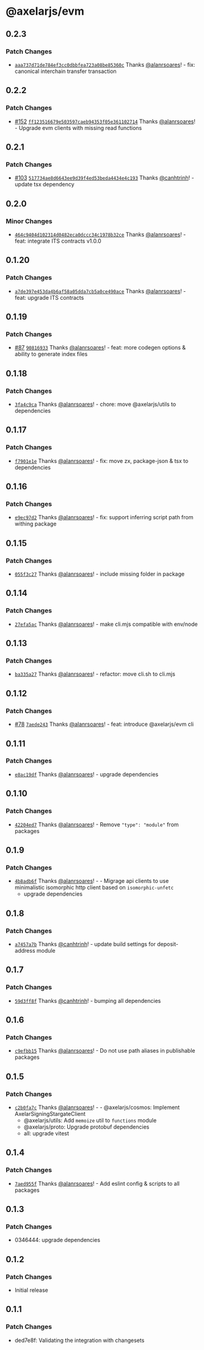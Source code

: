 # @axelarjs/evm

## 0.2.3

### Patch Changes

- [`aaa737d71de784ef3cc0dbbfea723a08be85360c`](https://github.com/axelarnetwork/axelarjs/commit/aaa737d71de784ef3cc0dbbfea723a08be85360c) Thanks [@alanrsoares](https://github.com/alanrsoares)! - fix: canonical interchain transfer transaction

## 0.2.2

### Patch Changes

- [#152](https://github.com/axelarnetwork/axelarjs/pull/152) [`ff123516679e503597caeb94353f05e361102714`](https://github.com/axelarnetwork/axelarjs/commit/ff123516679e503597caeb94353f05e361102714) Thanks [@alanrsoares](https://github.com/alanrsoares)! - Upgrade evm clients with missing read functions

## 0.2.1

### Patch Changes

- [#103](https://github.com/axelarnetwork/axelarjs/pull/103) [`517734ae8d6643ee9d39f4ed53beda4434e4c193`](https://github.com/axelarnetwork/axelarjs/commit/517734ae8d6643ee9d39f4ed53beda4434e4c193) Thanks [@canhtrinh](https://github.com/canhtrinh)! - update tsx dependency

## 0.2.0

### Minor Changes

- [`464c9404d102314d0482eca0dccc34c1978b32ce`](https://github.com/axelarnetwork/axelarjs/commit/464c9404d102314d0482eca0dccc34c1978b32ce) Thanks [@alanrsoares](https://github.com/alanrsoares)! - feat: integrate ITS contracts v1.0.0

## 0.1.20

### Patch Changes

- [`a7de397e453da4b6af58a05dda7cb5a0ce490ace`](https://github.com/axelarnetwork/axelarjs/commit/a7de397e453da4b6af58a05dda7cb5a0ce490ace) Thanks [@alanrsoares](https://github.com/alanrsoares)! - feat: upgrade ITS contracts

## 0.1.19

### Patch Changes

- [#87](https://github.com/axelarnetwork/axelarjs/pull/87) [`90816933`](https://github.com/axelarnetwork/axelarjs/commit/90816933272a116744802ff579c65ca61a71053e) Thanks [@alanrsoares](https://github.com/alanrsoares)! - feat: more codegen options & ability to generate index files

## 0.1.18

### Patch Changes

- [`3fa4c9ca`](https://github.com/axelarnetwork/axelarjs/commit/3fa4c9cac79fae2b2fba2fe36458fb9cfdb5ca54) Thanks [@alanrsoares](https://github.com/alanrsoares)! - chore: move @axelarjs/utils to dependencies

## 0.1.17

### Patch Changes

- [`f7901e1e`](https://github.com/axelarnetwork/axelarjs/commit/f7901e1e31fa2a326ac7c3bd7d4d97416b60d1c1) Thanks [@alanrsoares](https://github.com/alanrsoares)! - fix: move zx, package-json & tsx to dependencies

## 0.1.16

### Patch Changes

- [`e9ec97d2`](https://github.com/axelarnetwork/axelarjs/commit/e9ec97d26d6aedef1766d76b9a0a51db7ceb9c9a) Thanks [@alanrsoares](https://github.com/alanrsoares)! - fix: support inferring script path from withing package

## 0.1.15

### Patch Changes

- [`055f3c27`](https://github.com/axelarnetwork/axelarjs/commit/055f3c27a2f179787b16a7ef4b7261d58041b370) Thanks [@alanrsoares](https://github.com/alanrsoares)! - include missing folder in package

## 0.1.14

### Patch Changes

- [`27efa5ac`](https://github.com/axelarnetwork/axelarjs/commit/27efa5ac2da552ac045ad29b468ad16affc99ea0) Thanks [@alanrsoares](https://github.com/alanrsoares)! - make cli.mjs compatible with env/node

## 0.1.13

### Patch Changes

- [`ba335a27`](https://github.com/axelarnetwork/axelarjs/commit/ba335a27ff7748216cd2ffb4c451ec1755fdf18d) Thanks [@alanrsoares](https://github.com/alanrsoares)! - refactor: move cli.sh to cli.mjs

## 0.1.12

### Patch Changes

- [#78](https://github.com/axelarnetwork/axelarjs/pull/78) [`7aede243`](https://github.com/axelarnetwork/axelarjs/commit/7aede2432ac4007c47482e0d8b793e033928d5d5) Thanks [@alanrsoares](https://github.com/alanrsoares)! - feat: introduce @axelarjs/evm cli

## 0.1.11

### Patch Changes

- [`e8ac19df`](https://github.com/axelarnetwork/axelarjs/commit/e8ac19df530670f4f7b5b6a35565c2d79c1e0201) Thanks [@alanrsoares](https://github.com/alanrsoares)! - upgrade dependencies

## 0.1.10

### Patch Changes

- [`42204ed7`](https://github.com/axelarnetwork/axelarjs/commit/42204ed79efac23a74b4333a452bb29cb6dfe020) Thanks [@alanrsoares](https://github.com/alanrsoares)! - Remove `"type": "module"` from packages

## 0.1.9

### Patch Changes

- [`4b8adb6f`](https://github.com/axelarnetwork/axelarjs/commit/4b8adb6f18b69745aad3045519d870e880ec226a) Thanks [@alanrsoares](https://github.com/alanrsoares)! - - Migrage api clients to use minimalistic isomorphic http client based on `isomorphic-unfetc`
  - upgrade dependencies

## 0.1.8

### Patch Changes

- [`a7457a7b`](https://github.com/axelarnetwork/axelarjs/commit/a7457a7b5ad7d0b5bcc1dfcf483dc335ea61cb86) Thanks [@canhtrinh](https://github.com/canhtrinh)! - update build settings for deposit-address module

## 0.1.7

### Patch Changes

- [`59d3ff8f`](https://github.com/axelarnetwork/axelarjs/commit/59d3ff8fa77fefe3639a8fb1f7cf3263162c360e) Thanks [@canhtrinh](https://github.com/canhtrinh)! - bumping all dependencies

## 0.1.6

### Patch Changes

- [`c9efbb15`](https://github.com/axelarnetwork/axelarjs/commit/c9efbb1523ca6cf06d56865a0115cf214e16b1c7) Thanks [@alanrsoares](https://github.com/alanrsoares)! - Do not use path aliases in publishable packages

## 0.1.5

### Patch Changes

- [`c2b0fa7c`](https://github.com/axelarnetwork/axelarjs/commit/c2b0fa7c3920102a30e3e6d205e5574586c47d98) Thanks [@alanrsoares](https://github.com/alanrsoares)! - - @axelarjs/cosmos: Implement AxelarSigningStargateClient
  - @axelarjs/utils: Add `memoize` util to `functions` module
  - @axelarjs/proto: Upgrade protobuf dependencies
  - all: upgrade vitest

## 0.1.4

### Patch Changes

- [`7aed955f`](https://github.com/axelarnetwork/axelarjs/commit/7aed955f4282d10df4e222a402b5701f9b874a88) Thanks [@alanrsoares](https://github.com/alanrsoares)! - Add eslint config & scripts to all packages

## 0.1.3

### Patch Changes

- 0346444: upgrade dependencies

## 0.1.2

### Patch Changes

- Initial release

## 0.1.1

### Patch Changes

- ded7e8f: Validating the integration with changesets

